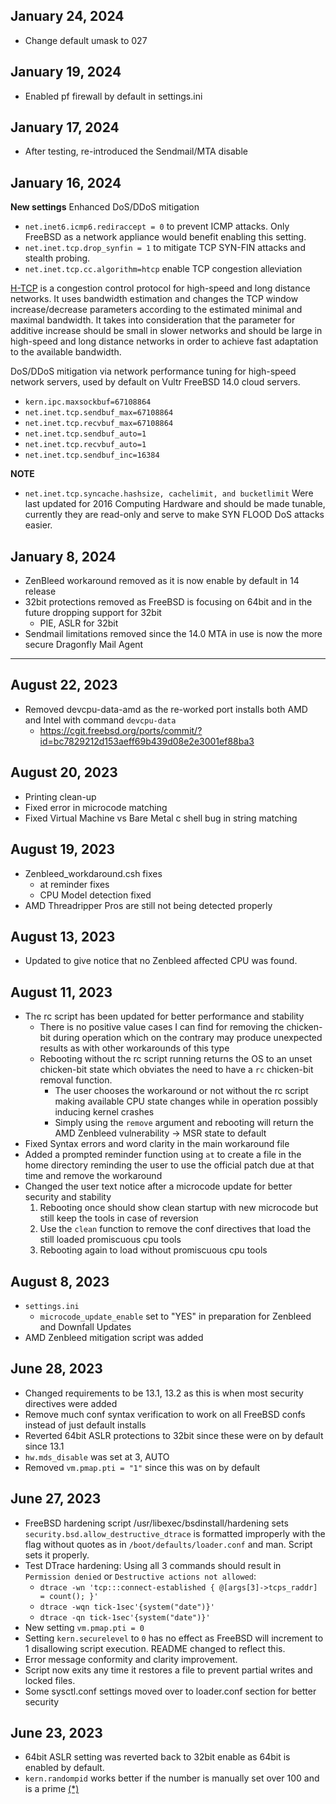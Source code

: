 ## January 24, 2024
* Change default umask to 027

## January 19, 2024
* Enabled pf firewall by default in settings.ini

## January 17, 2024
* After testing, re-introduced the Sendmail/MTA disable

## January 16, 2024
**New settings** 
Enhanced DoS/DDoS mitigation
* `net.inet6.icmp6.rediraccept = 0` to prevent ICMP attacks. Only FreeBSD as a network appliance would benefit enabling this setting.
* `net.inet.tcp.drop_synfin = 1` to mitigate TCP SYN-FIN attacks and stealth probing.
* `net.inet.tcp.cc.algorithm=htcp` enable TCP congestion alleviation

[H-TCP](https://www.sciencedirect.com/science/article/pii/S0965997821000399#bib0017) is a congestion control protocol for high-speed and long distance networks. It uses bandwidth estimation and changes the TCP window increase/decrease parameters according to the estimated minimal and maximal bandwidth. It takes into consideration that the parameter for additive increase should be small in slower networks and should be large in high-speed and long distance networks in order to achieve fast adaptation to the available bandwidth.

DoS/DDoS mitigation via network performance tuning for high-speed network servers, used by default on Vultr FreeBSD 14.0 cloud servers.
* `kern.ipc.maxsockbuf=67108864`
* `net.inet.tcp.sendbuf_max=67108864`
* `net.inet.tcp.recvbuf_max=67108864`
* `net.inet.tcp.sendbuf_auto=1`
* `net.inet.tcp.recvbuf_auto=1`
* `net.inet.tcp.sendbuf_inc=16384`



**NOTE**
* `net.inet.tcp.syncache.hashsize, cachelimit, and bucketlimit` Were last updated for 2016 Computing Hardware and should be made tunable, currently they are read-only and serve to make SYN FLOOD DoS attacks easier.

## January 8, 2024
* ZenBleed workaround removed as it is now enable by default in 14 release
* 32bit protections removed as FreeBSD is focusing on 64bit and in the future dropping support for 32bit
    * PIE, ASLR for 32bit
* Sendmail limitations removed since the 14.0 MTA in use is now the more secure Dragonfly Mail Agent


---

## August 22, 2023
* Removed devcpu-data-amd as the re-worked port installs both AMD and Intel with command `devcpu-data`
    * https://cgit.freebsd.org/ports/commit/?id=bc7829212d153aeff69b439d08e2e3001ef88ba3

## August 20, 2023
* Printing clean-up
* Fixed error in microcode matching
* Fixed Virtual Machine vs Bare Metal c shell bug in string matching

## August 19, 2023
* Zenbleed_workdaround.csh fixes
    * at reminder fixes
    * CPU Model detection fixed
* AMD Threadripper Pros are still not being detected properly

## August 13, 2023
* Updated to give notice that no Zenbleed affected CPU was found.

## August 11, 2023
* The rc script has been updated for better performance and stability 
    * There is no positive value cases I can find for removing the chicken-bit during operation which on the contrary may produce unexpected results as with other workarounds of this type
    * Rebooting without the rc script running returns the OS to an unset chicken-bit state which obviates the need to have a `rc` chicken-bit removal function. 
        * The user chooses the workaround or not without the rc script making available CPU state changes while in operation possibly inducing kernel crashes
        * Simply using the `remove` argument and rebooting will return the AMD Zenbleed vulnerability -> MSR state to default
* Fixed Syntax errors and word clarity in the main workaround file
* Added a prompted reminder function using `at` to create a file in the home directory reminding the user to use the official patch due at that time and remove the workaround
* Changed the user text notice after a microcode update for better security and stability
    1. Rebooting once should show clean startup with new microcode but still keep the tools in case of reversion
    2. Use the `clean` function to remove the conf directives that load the still loaded promiscuous cpu tools
    3. Rebooting again to load without promiscuous cpu tools

## August 8, 2023
* `settings.ini`
    * `microcode_update_enable` set to "YES" in preparation for Zenbleed and Downfall Updates
* AMD Zenbleed mitigation script was added


## June 28, 2023
* Changed requirements to be 13.1, 13.2 as this is when most security directives were added
* Remove much conf syntax verification to work on all FreeBSD confs instead of just default installs
* Reverted 64bit ASLR protections to 32bit since these were on by default since 13.1
* `hw.mds_disable` was set at 3, AUTO
* Removed `vm.pmap.pti = "1"` since this was on by default


## June 27, 2023
* FreeBSD hardening script /usr/libexec/bsdinstall/hardening sets `security.bsd.allow_destructive_dtrace` is formatted improperly with the flag without quotes as in `/boot/defaults/loader.conf` and man. Script sets it properly.
* Test DTrace hardening: Using all 3 commands should result in `Permission denied` or `Destructive actions not allowed`:
    * `dtrace -wn 'tcp:::connect-established { @[args[3]->tcps_raddr] = count(); }'`
    * `dtrace -wqn tick-1sec'{system("date")}'`
    * `dtrace -qn tick-1sec'{system("date")}'`
* New setting `vm.pmap.pti = 0`
* Setting `kern.securelevel` to `0` has no effect as FreeBSD will increment to 1 disallowing script execution. README changed to reflect this.
* Error message conformity and clarity improvement.
* Script now exits any time it restores a file to prevent partial writes and locked files.
* Some sysctl.conf settings moved over to loader.conf section for better security


## June 23, 2023
* 64bit ASLR setting was reverted back to 32bit enable as 64bit is enabled by default.
* `kern.randompid` works better if the number is manually set over 100 and is a prime [(*)](https://reviews.freebsd.org/transactions/detail/PHID-XACT-DREV-76pds6dxlcy5er6/)
